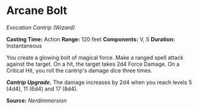# Arcane Bolt
*Evocation Cantrip (Wizard)*

**Casting Time:** Action
**Range:** 120 feet
**Components:** V, S
**Duration:** Instantaneous

You create a glowing bolt of magical force. Make a ranged spell attack against the target. On a hit, the target takes 2d4 Force Damage. On a Critical Hit, you roll the cantrip's damage dice three times.

***Cantrip Upgrade.*** The damage increases by 2d4 when you reach levels 5 (4d4), 11 (6d4) and 17 (8d4).

**Source:** *Nerdimmersion*
